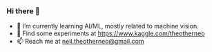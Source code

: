 ### Hi there 👋

<!--
**TheOtherNeo/TheOtherNeo** is a ✨ _special_ ✨ repository because its `README.md` (this file) appears on your GitHub profile.

Here are some ideas to get you started:

- 🔭 I’m currently working on ...
- 🌱 I’m currently learning ...
- 👯 I’m looking to collaborate on ...
- 🤔 I’m looking for help with ...
- 💬 Ask me about ...
- 📫 How to reach me: ...
- 😄 Pronouns: ...
- ⚡ Fun fact: ...
-->
- 🌱 I’m currently learning AI/ML, mostly related to machine vision.
- 🔭 Find some experiments at https://www.kaggle.com/theotherneo
- 📫 Reach me at neil.theotherneo@gmail.com
